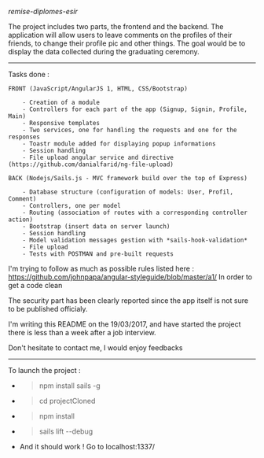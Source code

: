 *remise-diplomes-esir*

The project includes two parts, the frontend and the backend.
The application will allow users to leave comments on the profiles of their
friends, to change their profile pic and other things.
The goal would be to display the data collected during the graduating ceremony.

---------------------------

Tasks done :

	FRONT (JavaScript/AngularJS 1, HTML, CSS/Bootstrap)
	
		- Creation of a module
		- Controllers for each part of the app (Signup, Signin, Profile, Main)
		- Responsive templates
		- Two services, one for handling the requests and one for the responses
		- Toastr module added for displaying popup informations
		- Session handling
		- File upload angular service and directive (https://github.com/danialfarid/ng-file-upload)
		
	BACK (Nodejs/Sails.js - MVC framework build over the top of Express)
	
		- Database structure (configuration of models: User, Profil, Comment)
		- Controllers, one per model
		- Routing (association of routes with a corresponding controller action)
		- Bootstrap (insert data on server launch)
		- Session handling
		- Model validation messages gestion with *sails-hook-validation*
		- File upload
		- Tests with POSTMAN and pre-built requests
		
I'm trying to follow as much as possible rules listed here :
	https://github.com/johnpapa/angular-styleguide/blob/master/a1/
In order to get a code clean

The security part has been clearly reported since the app itself is not sure to be published officialy.

I'm writing this README on the 19/03/2017, and have started the project there is less than a week after a job interview.

Don't hesitate to contact me, I would enjoy feedbacks

---------------------------

To launch the project :

- > npm install sails -g

- > cd projectCloned

- > npm install

- > sails lift --debug

- And it should work ! Go to localhost:1337/